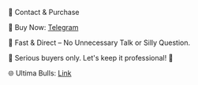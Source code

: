 💼 Contact & Purchase

🔹 Buy Now: [Telegram](https://t.me/meomundep)

🔹 Fast & Direct – No Unnecessary Talk or Silly Question.

📌 Serious buyers only. Let's keep it professional! 🚀

🌐 Ultima Bulls: [Link](https://t.me/UltimaBulls_com_bot/start?startapp=frndId6713068747)
